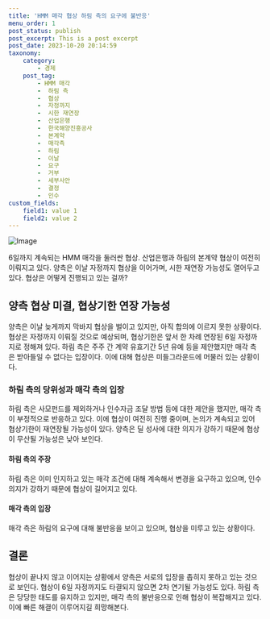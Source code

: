 ```yaml
---
title: 'HMM 매각 협상 하림 측의 요구에 불반응'
menu_order: 1
post_status: publish
post_excerpt: This is a post excerpt
post_date: 2023-10-20 20:14:59
taxonomy:
    category:
        - 경제
    post_tag:
        - HMM 매각
        -  하림 측
        -  협상
        -  자정까지
        -  시한 재연장
        -  산업은행
        -  한국해양진흥공사
        -  본계약
        -  매각측
        -  하림
        -  이날
        -  요구
        -  거부
        -  세부사안
        -  결정
        -  인수
custom_fields:
    field1: value 1
    field2: value 2
---
```


![Image](https://imgnews.pstatic.net/image/658/2024/02/06/0000065405_001_20240206204201642.jpg?type=w647)


6일까지 계속되는 HMM 매각을 둘러싼 협상. 산업은행과 하림의 본계약 협상이 여전히 이뤄지고 있다. 양측은 이날 자정까지 협상을 이어가며, 시한 재연장 가능성도 열어두고 있다. 협상은 어떻게 진행되고 있는 걸까?

## 양측 협상 미결, 협상기한 연장 가능성

양측은 이날 늦게까지 막바지 협상을 벌이고 있지만, 아직 합의에 이르지 못한 상황이다. 협상은 자정까지 이뤄질 것으로 예상되며, 협상기한은 앞서 한 차례 연장된 6일 자정까지로 정해져 있다. 하림 측은 주주 간 계약 유효기간 5년 유예 등을 제안했지만 매각 측은 받아들일 수 없다는 입장이다. 이에 대해 협상은 미들그라운드에 머물러 있는 상황이다.

### 하림 측의 당위성과 매각 측의 입장

하림 측은 사모펀드를 제외하거나 인수자금 조달 방법 등에 대한 제안을 했지만, 매각 측이 부정적으로 반응하고 있다. 이에 협상이 여전히 진행 중이며, 논의가 계속되고 있어 협상기한이 재연장될 가능성이 있다. 양측은 딜 성사에 대한 의지가 강하기 때문에 협상이 무산될 가능성은 낮아 보인다.

#### 하림 측의 주장

하림 측은 이미 인지하고 있는 매각 조건에 대해 계속해서 변경을 요구하고 있으며, 인수 의지가 강하기 때문에 협상이 길어지고 있다.

#### 매각 측의 입장

매각 측은 하림의 요구에 대해 불반응을 보이고 있으며, 협상을 미루고 있는 상황이다.

## 결론

협상이 끝나지 않고 이어지는 상황에서 양측은 서로의 입장을 좁히지 못하고 있는 것으로 보인다. 협상이 6일 자정까지도 타결되지 않으면 2차 연기될 가능성도 있다. 하림 측은 당당한 태도를 유지하고 있지만, 매각 측의 불반응으로 인해 협상이 복잡해지고 있다. 이에 빠른 해결이 이루어지길 희망해본다.
